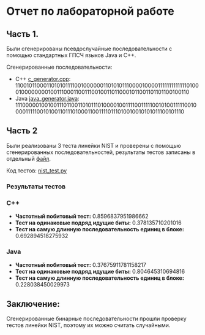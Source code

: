 # Отчет по лабораторной работе

## Часть 1.

Были сгенерированы псевдослучайные последовательности с помощью стандартных ГПСЧ языков Java и C++.

Сгенерированные последовательности:

- C++ [c_generator.cpp](https://github.com/IvanAlehin/isb/blob/lab2-var1/lab_2/c_generator.cpp):
    11001011000110101011110010000001101010111000010000111111111111101000100000000100111000110011100100110110001011001101101100100110
- Java [java_generator.java](https://github.com/IvanAlehin/isb/blob/lab2-var1/lab_2/java_generator.java):
    11100000100100111011001101011101000010011110011111001010011111001000011111001010011011101000110011110111010010010101011100101110

## Часть 2

Были реализованы 3 теста линейки NIST и проверены с помощью сгенерированных последовательностей, результаты тестов записаны в отдельный [файл](https://github.com/IvanAlehin/isb/blob/lab2-var1/lab_2/tests_results.txt).

Код тестов: [nist_test.py](https://github.com/IvanAlehin/isb/blob/lab2-var1/lab_2/nist_tests.py)

### Результаты тестов
### C++
- **Частотный побитовый тест:** 0.8596837951986662
- **Тест на одинаковые подряд идущие биты:** 0.378135710201016
- **Тест на самую длинную последовательность единиц в блоке:** 0.692894518275932
  
### Java
- **Частотный побитовый тест:** 0.37675911781158217
- **Тест на одинаковые подряд идущие биты:** 0.804645310694816
- **Тест на самую длинную последовательность единиц в блоке:** 0.228038450029973

## Заключение:
Сгенерированные бинарные последовательности прошли проверку тестов линейки NIST, поэтому их можно считать случайными.